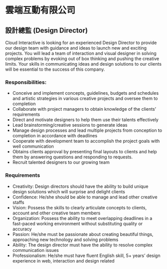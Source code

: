 # 雲端互動有限公司

## 設計總監 (Design Director)

Cloud Interactive is looking for an experienced Design Director to provide our design team with guidance and ideas to launch new and exciting projects. You will lead a team of interaction and visual designer in solving complex problems by evoking out of box thinking and pushing the creative limits. Your skills in communicating ideas and design solutions to our clients will be essential to the success of this company. 

### Responsibilities: 

* Conceive and implement concepts, guidelines, budgets and schedules and artistic strategies in various creative projects and oversee them to completion
* Collaborate with project managers to obtain knowledge of the clients’ requirements 
* Direct and motivate designers to help them use their talents effectively 
* Lead brainstorming/creative sessions to generate ideas 
* Manage design processes and lead multiple projects from conception to completion in accordance with deadlines 
* Cooperate with development team to accomplish the project goals with well communication 
* Obtains clients approval by presenting final layouts to clients and help them by answering questions and responding to requests. 
* Recruit talented designers to our growing team 

###  Requirements 
* Creativity: Design directors should have the ability to build unique design solutions which will surprise and delight clients 
* Confidence: He/she should be able to manage and lead other creative staffs
* Vision: Possess the skills to clearly articulate concepts to clients, account and other creative team members 
* Organization: Possess the ability to meet overlapping deadlines in a fast-paced working environment without substituting quality or accuracy 
* Passion: He/she must be passionate about creating beautiful things, approaching new technology and solving problems 
* Ability: The design director must have the ability to resolve complex communication issues 
* Professionalism: He/she must have fluent English skill, 5+ years’ design experience in web, interaction and design related
